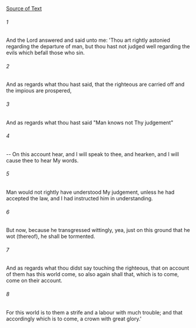 [Source of Text](https://github.com/scrollmapper/bible_databases_deuterocanonical)

###### 1
And the Lord answered and said unto me: 'Thou art rightly astonied regarding the departure of man, but thou hast not judged well regarding the evils which befall those who sin.

###### 2
And as regards what thou hast said, that the righteous are carried off and the impious are prospered,

###### 3
And as regards what thou hast said "Man knows not Thy judgement"

###### 4
-- On this account hear, and I will speak to thee, and hearken, and I will cause thee to hear My words.

###### 5
Man would not rightly have understood My judgement, unless he had accepted the law, and I had instructed him in understanding.

###### 6
But now, because he transgressed wittingly, yea, just on this ground that he wot (thereof), he shall be tormented.

###### 7
And as regards what thou didst say touching the righteous, that on account of them has this world come, so also again shall that, which is to come, come on their account.

###### 8
For this world is to them a strife and a labour with much trouble; and that accordingly which is to come, a crown with great glory.'